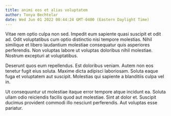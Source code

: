 ```yaml
---
title: animi eos et alias voluptatem
author: Tonya Bechtelar
date: Wed Jun 01 2022 00:44:24 GMT-0400 (Eastern Daylight Time)
---
```

Vitae rem optio culpa non sed. Impedit eum sapiente quasi suscipit et odit ad. Odit voluptatibus cum optio distinctio nisi tempore molestias. Nihil similique et libero laudantium molestiae consequatur quis asperiores perferendis. Non voluptas labore ut voluptas doloribus nihil molestiae. Nostrum excepturi at voluptatibus.

 Deserunt quos eum repellendus. Est doloribus veniam. Autem non eos tenetur fugit eius soluta. Maxime dicta adipisci laboriosam. Soluta eaque fuga et voluptatem aut suscipit. Molestias qui sapiente a blanditiis culpa vel in.

 Ut consequuntur ut molestiae itaque error tempore atque incidunt ea. Soluta ullam odio reiciendis facilis quod aut molestiae. Sint at dolor et. Suscipit ducimus provident commodi illo nesciunt perferendis. Aut voluptas esse pariatur.